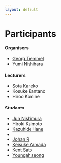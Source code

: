 ```yaml
---
layout: default
---
```


# Participants

#### Organisers
- [Georg Tremmel](georg/)
- Yumi Nishihara


####  Lecturers
- Sota Kaneko
- Kosuke Kantano
- Hiroo Komine

#### Students
- [Jun Nishimura](jun/)
- Hiroki Kaimoto
- [Kazuhide Hane](Kazuhide_Hane/)
- 
- [Johan R](johan/)
- [Keisuke Yamada](keisuke/)
- [Kent Sato](kent_sato/)
- [Youngah seong](youngah/)
